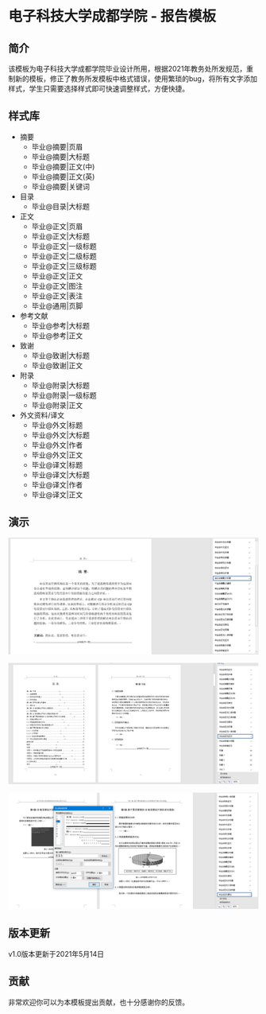 # 电子科技大学成都学院 - 报告模板
## 简介

该模板为电子科技大学成都学院毕业设计所用，根据2021年教务处所发规范，重制新的模板，修正了教务所发模板中格式错误，使用繁琐的bug，将所有文字添加样式，学生只需要选择样式即可快速调整样式，方便快捷。

## 样式库

- 摘要
  - 毕业@摘要|页眉
  - 毕业@摘要|大标题
  - 毕业@摘要|正文(中)
  - 毕业@摘要|正文(英)
  - 毕业@摘要|关键词
- 目录
  - 毕业@目录|大标题
- 正文
  - 毕业@正文|页眉
  - 毕业@正文|大标题
  - 毕业@正文|一级标题
  - 毕业@正文|二级标题
  - 毕业@正文|三级标题
  - 毕业@正文|正文
  - 毕业@正文|图注
  - 毕业@正文|表注
  - 毕业@通用|页脚
- 参考文献
  - 毕业@参考|大标题
  - 毕业@参考|正文
- 致谢
  - 毕业@致谢|大标题
  - 毕业@致谢|正文
- 附录
  - 毕业@附录|大标题
  - 毕业@附录|一级标题
  - 毕业@附录|正文
- 外文资料/译文
  - 毕业@外文|标题
  - 毕业@外文|大标题
  - 毕业@外文|作者
  - 毕业@外文|正文
  - 毕业@译文|标题
  - 毕业@译文|大标题
  - 毕业@译文|作者
  - 毕业@译文|正文

## 演示

![image-20210514105618137](demo/image-20210514105618137.png)

![image-20210514110534954](demo/image-20210514110534954.png)

![image-20210514110617095](demo/image-20210514110617095.png)

## 版本更新

v1.0版本更新于2021年5月14日

## 贡献

非常欢迎你可以为本模板提出贡献，也十分感谢你的反馈。

